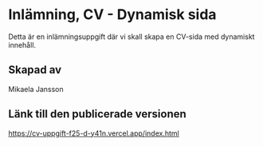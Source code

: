 # Inlämning, CV - Dynamisk sida

Detta är en inlämningsuppgift där vi skall skapa en CV-sida med dynamiskt innehåll.

## Skapad av

Mikaela Jansson

## Länk till den publicerade versionen

https://cv-uppgift-f25-d-y41n.vercel.app/index.html

